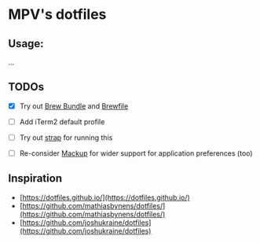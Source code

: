 # MPV's dotfiles

## Usage:

...

## TODOs

- [X] Try out [Brew Bundle](https://github.com/Homebrew/homebrew-bundle) and [Brewfile](https://github.com/joshukraine/dotfiles/blob/master/Brewfile)
- [ ] Add iTerm2 default profile
- [ ] Try out [strap](https://github.com/MikeMcQuaid/strap) for running this
- [ ] Re-consider [Mackup](https://github.com/lra/mackup) for wider support for application preferences (too)


## Inspiration

- [https://dotfiles.github.io/](https://dotfiles.github.io/)
- [https://github.com/mathiasbynens/dotfiles/](https://github.com/mathiasbynens/dotfiles/)
- [https://github.com/joshukraine/dotfiles](https://github.com/joshukraine/dotfiles)

